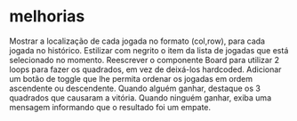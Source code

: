 # melhorias 

Mostrar a localização de cada jogada no formato (col,row), para cada jogada no histórico.
Estilizar com negrito o item da lista de jogadas que está selecionado no momento.
Reescrever o componente Board para utilizar 2 loops para fazer os quadrados, em vez de deixá-los hardcoded.
Adicionar um botão de toggle que lhe permita ordenar os jogadas em ordem ascendente ou descendente.
Quando alguém ganhar, destaque os 3 quadrados que causaram a vitória.
Quando ninguém ganhar, exiba uma mensagem informando que o resultado foi um empate.